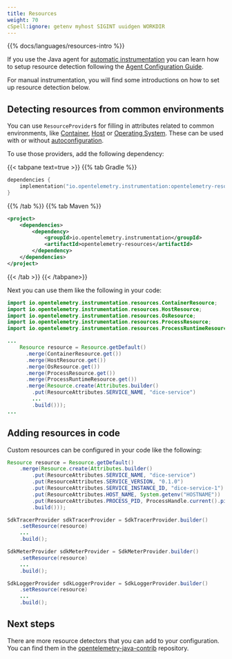 ```yaml
---
title: Resources
weight: 70
cSpell:ignore: getenv myhost SIGINT uuidgen WORKDIR
---
```


{{% docs/languages/resources-intro %}}

If you use the Java agent for
[automatic instrumentation](/docs/languages/java/automatic) you can learn how to
setup resource detection following the
[Agent Configuration Guide](/docs/languages/java/automatic/configuration).

For manual instrumentation, you will find some introductions on how to set up
resource detection below.

## Detecting resources from common environments

You can use `ResourceProvider`s for filling in attributes related to common
environments, like [Container](/docs/specs/semconv/resource/container/),
[Host](/docs/specs/semconv/resource/host/) or
[Operating System](/docs/specs/semconv/resource/os/). These can be used with or
without
[autoconfiguration](/docs/languages/java/instrumentation/#automatic-configuration).

To use those providers, add the following dependency:

{{< tabpane text=true >}} {{% tab Gradle %}}

```kotlin
dependencies {
    implementation("io.opentelemetry.instrumentation:opentelemetry-resources:{{% param vers.otel %}}-alpha");
}
```

{{% /tab %}} {{% tab Maven %}}

```xml
<project>
    <dependencies>
        <dependency>
            <groupId>io.opentelemetry.instrumentation</groupId>
            <artifactId>opentelemetry-resources</artifactId>
        </dependency>
    </dependencies>
</project>
```

{{< /tab >}} {{< /tabpane>}}

Next you can use them like the following in your code:

```java
import io.opentelemetry.instrumentation.resources.ContainerResource;
import io.opentelemetry.instrumentation.resources.HostResource;
import io.opentelemetry.instrumentation.resources.OsResource;
import io.opentelemetry.instrumentation.resources.ProcessResource;
import io.opentelemetry.instrumentation.resources.ProcessRuntimeResource;

...
    Resource resource = Resource.getDefault()
      .merge(ContainerResource.get())
      .merge(HostResource.get())
      .merge(OsResource.get())
      .merge(ProcessResource.get())
      .merge(ProcessRuntimeResource.get())
      .merge(Resource.create(Attributes.builder()
        .put(ResourceAttributes.SERVICE_NAME, "dice-service")
        ...
        .build()));
...
```

## Adding resources in code

Custom resources can be configured in your code like the following:

```java
Resource resource = Resource.getDefault()
    .merge(Resource.create(Attributes.builder()
        .put(ResourceAttributes.SERVICE_NAME, "dice-service")
        .put(ResourceAttributes.SERVICE_VERSION, "0.1.0")
        .put(ResourceAttributes.SERVICE_INSTANCE_ID, "dice-service-1")
        .put(ResourceAttributes.HOST_NAME, System.getenv("HOSTNAME"))
        .put(ResourceAttributes.PROCESS_PID, ProcessHandle.current().pid())
        .build()));

SdkTracerProvider sdkTracerProvider = SdkTracerProvider.builder()
    .setResource(resource)
    ...
    .build();

SdkMeterProvider sdkMeterProvider = SdkMeterProvider.builder()
    .setResource(resource)
    ...
    .build();

SdkLoggerProvider sdkLoggerProvider = SdkLoggerProvider.builder()
    .setResource(resource)
    ...
    .build();
```


## Next steps

There are more resource detectors that you can add to your configuration. You can find them in the [opentelemetry-java-contrib](https://github.com/open-telemetry/opentelemetry-java-contrib) repository.
